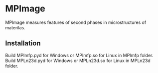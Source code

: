 # MPImage
MPImage measures features of second phases in microstructures of materilas.

## Installation
Build MPImfp.pyd for Windows or MPImfp.so for Linux in MPImfp folder.
Build MPLn23d.pyd for Windows or MPLn23d.so for Linux in MPLn23d folder.

